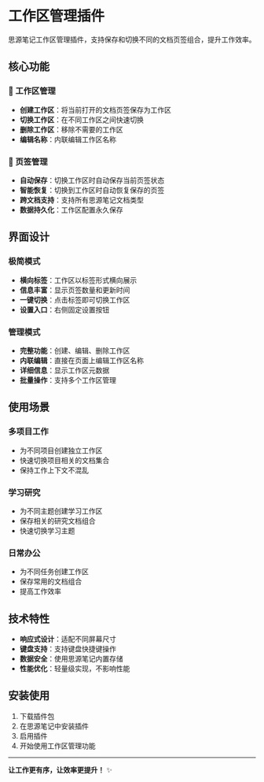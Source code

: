 # 工作区管理插件

思源笔记工作区管理插件，支持保存和切换不同的文档页签组合，提升工作效率。

## 核心功能

### 🎯 工作区管理
- **创建工作区**：将当前打开的文档页签保存为工作区
- **切换工作区**：在不同工作区之间快速切换
- **删除工作区**：移除不需要的工作区
- **编辑名称**：内联编辑工作区名称

### 📑 页签管理
- **自动保存**：切换工作区时自动保存当前页签状态
- **智能恢复**：切换到工作区时自动恢复保存的页签
- **跨文档支持**：支持所有思源笔记文档类型
- **数据持久化**：工作区配置永久保存

## 界面设计

### 极简模式
- **横向标签**：工作区以标签形式横向展示
- **信息丰富**：显示页签数量和更新时间
- **一键切换**：点击标签即可切换工作区
- **设置入口**：右侧固定设置按钮

### 管理模式
- **完整功能**：创建、编辑、删除工作区
- **内联编辑**：直接在页面上编辑工作区名称
- **详细信息**：显示工作区元数据
- **批量操作**：支持多个工作区管理

## 使用场景

### 多项目工作
- 为不同项目创建独立工作区
- 快速切换项目相关的文档集合
- 保持工作上下文不混乱

### 学习研究
- 为不同主题创建学习工作区
- 保存相关的研究文档组合
- 快速切换学习主题

### 日常办公
- 为不同任务创建工作区
- 保存常用的文档组合
- 提高工作效率

## 技术特性

- **响应式设计**：适配不同屏幕尺寸
- **键盘支持**：支持键盘快捷键操作
- **数据安全**：使用思源笔记内置存储
- **性能优化**：轻量级实现，不影响性能

## 安装使用

1. 下载插件包
2. 在思源笔记中安装插件
3. 启用插件
4. 开始使用工作区管理功能

---

**让工作更有序，让效率更提升！** ✨
